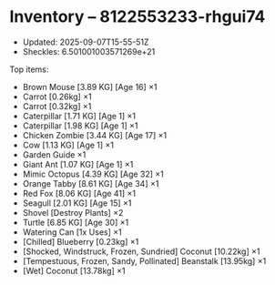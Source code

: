 # Inventory – 8122553233-rhgui74

- Updated: 2025-09-07T15-55-51Z
- Sheckles: 6.501001003571269e+21

Top items:
- Brown Mouse [3.89 KG] [Age 16] ×1
- Carrot [0.26kg] ×1
- Carrot [0.32kg] ×1
- Caterpillar [1.71 KG] [Age 1] ×1
- Caterpillar [1.98 KG] [Age 1] ×1
- Chicken Zombie [3.44 KG] [Age 17] ×1
- Cow [1.13 KG] [Age 1] ×1
- Garden Guide ×1
- Giant Ant [1.07 KG] [Age 1] ×1
- Mimic Octopus [4.39 KG] [Age 32] ×1
- Orange Tabby [8.61 KG] [Age 34] ×1
- Red Fox [8.06 KG] [Age 41] ×1
- Seagull [2.01 KG] [Age 15] ×1
- Shovel [Destroy Plants] ×2
- Turtle [6.85 KG] [Age 30] ×1
- Watering Can [1x Uses] ×1
- [Chilled] Blueberry [0.23kg] ×1
- [Shocked, Windstruck, Frozen, Sundried] Coconut [10.22kg] ×1
- [Tempestuous, Frozen, Sandy, Pollinated] Beanstalk [13.95kg] ×1
- [Wet] Coconut [13.78kg] ×1
